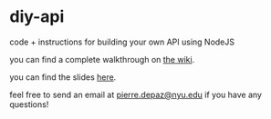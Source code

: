 # diy-api
code + instructions for building your own API using NodeJS

you can find a complete walkthrough on [the wiki](https://github.com/pierredepaz/diy-api/wiki).

you can find the slides [here](https://docs.google.com/presentation/d/1UaQLuTYk3AaQpaLw_dzs6eheXG9CHjaGUr-vhVhsVbQ/edit#slide=id.g1e3e075ba7_0_26).

feel free to send an email at [pierre.depaz@nyu.edu](mailto:pierre.depaz@nyu.edu) if you have any questions!
